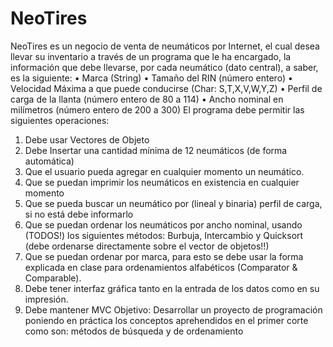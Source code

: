# NeoTires
NeoTires es un negocio de venta de neumáticos por Internet, el cual desea llevar su
inventario a través de un programa que le ha encargado, la información que debe llevarse,
por cada neumático (dato central), a saber, es la siguiente:
  • Marca (String)
  • Tamaño del RIN (número entero)
  • Velocidad Máxima a que puede conducirse (Char: S,T,X,V,W,Y,Z)
  • Perfil de carga de la llanta (número entero de 80 a 114)
  • Ancho nominal en milímetros (número entero de 200 a 300)
El programa debe permitir las siguientes operaciones:
  1. Debe usar Vectores de Objeto
  2. Debe Insertar una cantidad mínima de 12 neumáticos (de forma automática)
  3. Que el usuario pueda agregar en cualquier momento un neumático.
  4. Que se puedan imprimir los neumáticos en existencia en cualquier momento
  5. Que se pueda buscar un neumático por (lineal y binaria) perfil de carga, si no está
  debe informarlo
  6. Que se puedan ordenar los neumáticos por ancho nominal, usando (TODOS!) los
  siguientes métodos: Burbuja, Intercambio y Quicksort (debe ordenarse
  directamente sobre el vector de objetos!!)
  7. Que se puedan ordenar por marca, para esto se debe usar la forma explicada en
  clase para ordenamientos alfabéticos (Comparator & Comparable).
  8. Debe tener interfaz gráfica tanto en la entrada de los datos como en su impresión.
  9. Debe mantener MVC
Objetivo:
Desarrollar un proyecto de programación poniendo en práctica los conceptos
aprehendidos en el primer corte como son: métodos de búsqueda y de ordenamiento
